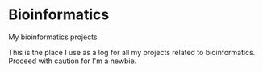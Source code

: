 # Bioinformatics
My bioinformatics projects

This is the place I use as a log for all my projects related to bioinformatics. Proceed with caution for I'm a newbie.
